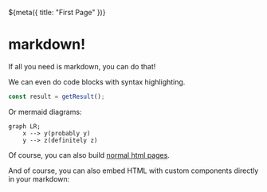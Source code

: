 ${meta({
	title: "First Page"
})}

# markdown!

If all you need is markdown, you can do that!

We can even do code blocks with syntax highlighting.

```js
const result = getResult();
```

Or mermaid diagrams:

```mermaid
graph LR;
	x --> y(probably y)
	y --> z(definitely z)
```

Of course, you can also build [normal html pages](html.html).

And of course, you can also embed HTML with custom components directly in your
markdown:

<div>
	<sample:countdown from=100></sample:countdown>
</div>
